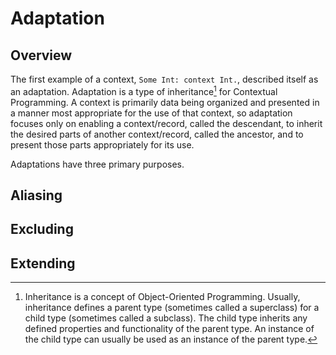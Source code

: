 # Adaptation

## Overview

The first example of a context, `Some Int: context Int.`, described itself as an adaptation. Adaptation is a type of inheritance[^1] for Contextual Programming. A context is primarily data being organized and presented in a manner most appropriate for the use of that context, so adaptation focuses only on enabling a context/record, called the descendant, to inherit the desired parts of another context/record, called the ancestor, and to present those parts appropriately for its use.

Adaptations have three primary purposes.



## Aliasing





## Excluding





## Extending



[^1]: Inheritance is a concept of Object-Oriented Programming. Usually, inheritance defines a parent type (sometimes called a superclass) for a child type (sometimes called a subclass). The child type inherits any defined properties and functionality of the parent type. An instance of the child type can usually be used as an instance of the parent type.
